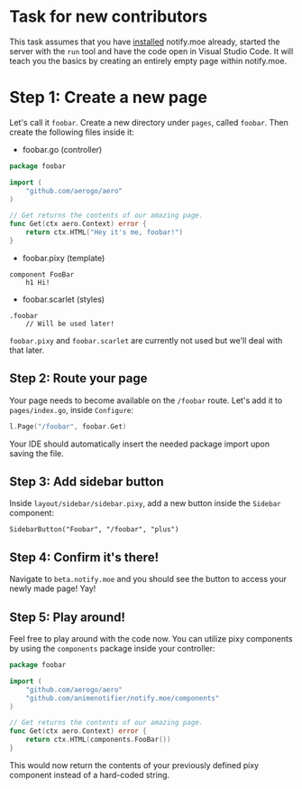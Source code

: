 # Task for new contributors

This task assumes that you have [installed](https://github.com/animenotifier/notify.moe#installation) notify.moe already, started the server with the `run` tool and have the code open in Visual Studio Code. It will teach you the basics by creating an entirely empty page within notify.moe.

# Step 1: Create a new page

Let's call it `foobar`. Create a new directory under `pages`, called `foobar`. Then create the following files inside it:

* foobar.go (controller)

```go
package foobar

import (
	"github.com/aerogo/aero"
)

// Get returns the contents of our amazing page.
func Get(ctx aero.Context) error {
	return ctx.HTML("Hey it's me, foobar!")
}
```

* foobar.pixy (template)

```pixy
component FooBar
	h1 Hi!
```


* foobar.scarlet (styles)

```scarlet
.foobar
	// Will be used later!
```

`foobar.pixy` and `foobar.scarlet` are currently not used but we'll deal with that later.

## Step 2: Route your page

Your page needs to become available on the `/foobar` route. Let's add it to `pages/index.go`, inside `Configure`:

```go
l.Page("/foobar", foobar.Get)
```

Your IDE should automatically insert the needed package import upon saving the file.

## Step 3: Add sidebar button

Inside `layout/sidebar/sidebar.pixy`, add a new button inside the `Sidebar` component:

```pixy
SidebarButton("Foobar", "/foobar", "plus")
```

## Step 4: Confirm it's there!

Navigate to `beta.notify.moe` and you should see the button to access your newly made page! Yay!

## Step 5: Play around!

Feel free to play around with the code now. You can utilize pixy components by using the `components` package inside your controller:

```go
package foobar

import (
	"github.com/aerogo/aero"
	"github.com/animenotifier/notify.moe/components"
)

// Get returns the contents of our amazing page.
func Get(ctx aero.Context) error {
	return ctx.HTML(components.FooBar())
}
```

This would now return the contents of your previously defined pixy component instead of a hard-coded string.